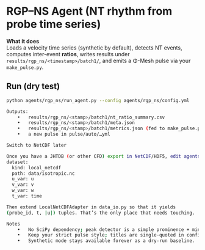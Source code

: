 # RGP–NS Agent (NT rhythm from probe time series)

**What it does**  
Loads a velocity time series (synthetic by default), detects NT events, computes inter-event **ratios**, writes results under `results/rgp_ns/<timestamp>/batch1/`, and emits a Φ-Mesh pulse via your `make_pulse.py`.

## Run (dry test)

```bash
python agents/rgp_ns/run_agent.py --config agents/rgp_ns/config.yml

Outputs:
	•	results/rgp_ns/<stamp>/batch1/nt_ratio_summary.csv
	•	results/rgp_ns/<stamp>/batch1/meta.json
	•	results/rgp_ns/<stamp>/batch1/metrics.json (fed to make_pulse.py)
	•	a new pulse in pulse/auto/…yml

Switch to NetCDF later

Once you have a JHTDB (or other CFD) export in NetCDF/HDF5, edit agents/rgp_ns/config.yml:
dataset:
  kind: local_netcdf
  path: data/isotropic.nc
  u_var: u
  v_var: v
  w_var: w
  t_var: time

Then extend LocalNetCDFAdapter in data_io.py so that it yields
(probe_id, t, |u|) tuples. That’s the only place that needs touching.

Notes
	•	No SciPy dependency; peak detector is a simple prominence + min-separation rule.
	•	Keep your strict pulse style; titles are single-quoted in config.yml.
	•	Synthetic mode stays available forever as a dry-run baseline.
